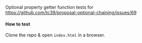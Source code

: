 Optional property getter function tests for
https://github.com/tc39/proposal-optional-chaining/issues/69


#### How to test
Clone the repo & open `index.html` in a browser.
